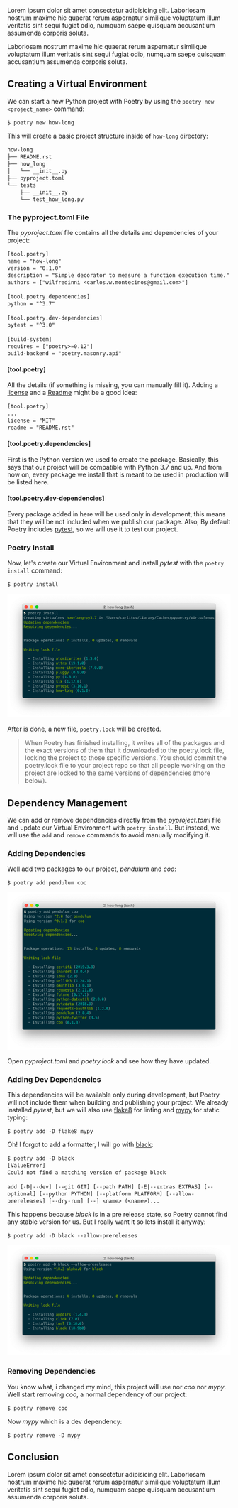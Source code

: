 Lorem ipsum dolor sit amet consectetur adipisicing elit. Laboriosam nostrum maxime hic quaerat rerum aspernatur similique voluptatum illum veritatis sint sequi fugiat odio, numquam saepe quisquam accusantium assumenda corporis soluta.

Laboriosam nostrum maxime hic quaerat rerum aspernatur similique voluptatum illum veritatis sint sequi fugiat odio, numquam saepe quisquam accusantium assumenda corporis soluta.

## Creating a Virtual Environment

We can start a new Python project with Poetry by using the `poetry new <project_name>` command:

```
$ poetry new how-long
```

This will create a basic project structure inside of `how-long` directory:

```
how-long
├── README.rst
├── how_long
│   └── __init__.py
├── pyproject.toml
└── tests
    ├── __init__.py
    └── test_how_long.py
```

### The pyproject.toml File

The *pyproject.toml* file contains all the details and dependencies of your project:

```
[tool.poetry]
name = "how-long"
version = "0.1.0"
description = "Simple decorator to measure a function execution time."
authors = ["wilfredinni <carlos.w.montecinos@gmail.com>"]

[tool.poetry.dependencies]
python = "^3.7"

[tool.poetry.dev-dependencies]
pytest = "^3.0"

[build-system]
requires = ["poetry>=0.12"]
build-backend = "poetry.masonry.api"
```

#### [tool.poetry]

All the details (if something is missing, you can manually fill it). Adding a [license](https://poetry.eustace.io/docs/pyproject/#license) and a [Readme](https://poetry.eustace.io/docs/pyproject/#readme) might be a good idea:

```
[tool.poetry]
...
license = "MIT"
readme = "README.rst"
```

#### [tool.poetry.dependencies]

First is the Python version we used to create the package. Basically, this says that our project will be compatible with Python 3.7 and up. And from now on, every package we install that is meant to be used in production will be listed here.

#### [tool.poetry.dev-dependencies]

Every package added in here will be used only in development, this means that they will be not included when we publish our package. Also, By default Poetry includes [pytest](https://docs.pytest.org/en/latest/), so we will use it to test our project.

### Poetry Install

Now, let's create our Virtual Environment and install *pytest* with the `poetry install` command:

```
$ poetry install
```

![poetry-install-command](https://raw.githubusercontent.com/wilfredinni/pysheetComments/master/unpublished/poetry_vscode_p1/poetry-install.png)

After is done, a new file, `poetry.lock` will be created.

> When Poetry has finished installing, it writes all of the packages and the exact versions of them that it downloaded to the poetry.lock file, locking the project to those specific versions. You should commit the poetry.lock file to your project repo so that all people working on the project are locked to the same versions of dependencies (more below).

## Dependency Management

We can add or remove dependencies directly from the *pyproject.toml* file and update our Virtual Environment with `poetry install`. But instead, we will use the `add` and `remove` commands to avoid manually modifying it.

### Adding Dependencies

Well add two packages to our project, *pendulum* and *coo*:

```
$ poetry add pendulum coo
```

![poetry-add-command](https://raw.githubusercontent.com/wilfredinni/pysheetComments/master/unpublished/poetry_vscode_p1/poetry-add.png)

Open *pyproject.toml* and *poetry.lock* and see how they have updated.

### Adding Dev Dependencies

This dependencies will be available only during development, but Poetry will not include them when building and publishing your project. We already installed *pytest*, but we will also use [flake8](http://flake8.pycqa.org/en/latest/) for linting and [mypy](http://mypy-lang.org/) for static typing:

```
$ poetry add -D flake8 mypy
```

Oh! I forgot to add a formatter, I will go with [black](https://black.readthedocs.io/en/stable/):

```
$ poetry add -D black
[ValueError]
Could not find a matching version of package black

add [-D|--dev] [--git GIT] [--path PATH] [-E|--extras EXTRAS] [--optional] [--python PYTHON] [--platform PLATFORM] [--allow-prereleases] [--dry-run] [--] <name> (<name>)...
```

This happens because *black* is in a pre release state, so Poetry cannot find any stable version for us. But I really want it so lets install it anyway:

```
$ poetry add -D black --allow-prereleases
```

![poetry-add-dev-command](https://raw.githubusercontent.com/wilfredinni/pysheetComments/master/unpublished/poetry_vscode_p1/poetry-add-dev.png)

### Removing Dependencies

You know what, i changed my mind, this project will use nor *coo* nor *mypy*. Well start removing *coo*, a normal dependency of our project:

```
$ poetry remove coo
```

Now *mypy* which is a dev dependency:

```
$ poetry remove -D mypy
```

## Conclusion

Lorem ipsum dolor sit amet consectetur adipisicing elit. Laboriosam nostrum maxime hic quaerat rerum aspernatur similique voluptatum illum veritatis sint sequi fugiat odio, numquam saepe quisquam accusantium assumenda corporis soluta.
